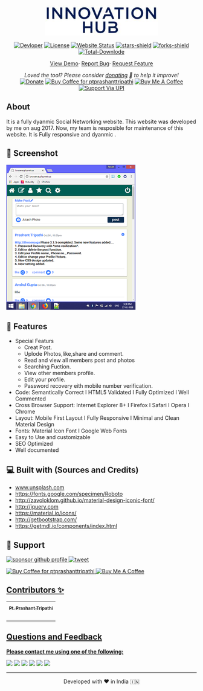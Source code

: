 <p align="center"><a href="https://ptprashanttripathi.github.io"><img alt="innovationhub" src="/InnovationHub.png" width="300vw"/></a></p>
<p align="center">
	<a href="https://github.com/PtPrashantTripathi"><img alt="Devloper" src="https://img.shields.io/badge/Devloper-Pt.%20Prashant%20Tripathi-Success.svg?style=flat-square"/></a>
	<a href="https://github.com/PtPrashantTripathi/innovationhub/LICENSE"><img alt="License" src="https://img.shields.io/github/license/PtPrashantTripathi/innovationhub.svg?style=flat-square"/></a>
	<a href="https://ptprashanttripathi.github.io/innovationhub"><img alt="Website Status" src="https://img.shields.io/website/http/ptprashanttripathi.github.io.svg?down_message=Down&up_message=Online&style=flat-square"/></a>
	<a href="https://github.com/PtPrashantTripathi/innovationhub/stargazers"><img alt="stars-shield" src="https://img.shields.io/github/stars/ptprashanttripathi/innovationhub.svg?style=flat-square"/></a>
	<a href="https://github.com/PtPrashantTripathi/innovationhub/network/members"><img alt="forks-shield" src="https://img.shields.io/github/forks/ptprashanttripathi/innovationhub.svg?style=flat-square"/></a>
	<a href="https://github.com/PtPrashantTripathi/innovationhub/graphs/traffic"><img alt="Total-Downlode" src="https://img.shields.io/github/downloads/PtPrashantTripathi/innovationhub/total.svg?style=flat-square"/></a>
</p>
<p align="center">
	<a href="https://ptprashanttripathi.github.io/innovationhub">View Demo</a>·
	<a href="https://github.com/PtPrashantTripathi/innovationhub/issues/new/choose">Report Bug</a>·
	<a href="https://github.com/PtPrashantTripathi/innovationhub/issues/new/choose">Request Feature</a>
</p>
<p align="center">
	<i>Loved the tool? Please consider <a href="https://paypal.me/ptprashanttripathi/100">donating</a> 💸 to help it improve!</i><br>
	<a href="https://paypal.me/PtPrashantTripathi"><img height='23' src="https://img.shields.io/badge/support-PayPal-blue?logo=PayPal&style=flat-square&label=Donate" alt="Donate"/></a>
	<a href='https://ko-fi.com/ptprashanttripathi' target='_blank'><img height='23' width="100" src='https://cdn.ko-fi.com/cdn/kofi3.png?v=2' alt='Buy Coffee for ptprashanttripathi' /></a>
	<a href="https://www.buymeacoffee.com/ptprashant09" target="_blank"><img src="https://cdn.buymeacoffee.com/buttons/default-orange.png" alt="Buy Me A Coffee" height="23" width="100" style="border-radius:1px" /></a>
	<a href="https://ptprashanttripathi.github.io/innovationhub?pa=pt1997@ybl&pn=Pt.+Prashant+Tripati" target="_blank"><img src="https://raw.githubusercontent.com/PtPrashantTripathi/innovationhub/main/img/innovationhubbadge.svg" alt="Support Via UPI" height="23" style="border-radius:1px" /></a>
</p>

## About

It is a fully dyanmic Social Networking website. This website was developed by me on aug 2017. Now, my team is resposible for maintenance of this website. It is Fully responsive and dyanmic .

## 🚀 Screenshot 

![](/images/screenshot.bmp)


## 🧐 Features

- Special Featurs
	- Creat Post.
	- Uplode Photos,like,share and comment.
	- Read and view all members post and photos
	- Searching Fuction.
	- View other members profile.
	- Edit your profile.
	- Password recovery eith mobile number verification.
- Code: Semantically Correct I HTML5 Validated I Fully Optimized I Well Commented
- Cross Browser Support: Internet Explorer 8+ I Firefox I Safari I Opera I Chrome
- Layout: Mobile First Layout I Fully Responsive I Minimal and Clean Material Design
- Fonts: Material Icon Font I Google Web Fonts
- Easy to Use and customizable
- SEO Optimized
- Well documented

## 💻 Built with (Sources and Credits)

- www.unsplash.com
- https://fonts.google.com/specimen/Roboto
- http://zavoloklom.github.io/material-design-iconic-font/
- http://jquery.com
- https://material.io/icons/
- http://getbootstrap.com/
- https://getmdl.io/components/index.html



## 🙏 Support

<p align="left">
<a href="https://www.paypal.me/ptprashanttripathi"><img src="https://ionicabizau.github.io/badges/paypal.svg" alt="sponsor github profile"/>
</a>
<a href="https://ptprashanttripathi.github.io?pa=pt1998@ybl&pn=PtPrashantTripathi">
<img src="https://github.com/PtPrashantTripathi/link/blob/main/img/innovationhubbadge.svg" alt="tweet"/>
</a>
</p>
<p align="left">
  <a href='https://ko-fi.com/ptprashanttripathi' target='_blank'><img height='23' width="100" src='https://cdn.ko-fi.com/cdn/kofi3.png?v=2' alt='Buy Coffee for ptprashanttripathi' />
  </a>
  <a href="https://www.buymeacoffee.com/ptprashant09" target="_blank"><img src="https://cdn.buymeacoffee.com/buttons/default-orange.png" alt="Buy Me A Coffee" height="23" width="100" style="border-radius:2px" />
</p>

## Contributors ✨

<table>
	<tr>
		<th align="center">
				<a href="https://github.com/ptprashanttripathi">
					<sub><b>Pt. Prashant Tripathi</b></sub>
				</a>
		</th>
  	</tr>
 	<tr>
		<td align="center">
			<a href="https://github.com/ptprashanttripathi">
				<img src="https://avatars2.githubusercontent.com/u/26687933?s=200&v=4" width="100px;" alt=""/>
			</a>
		</td>
	</tr>
</table>  

## Questions and Feedback

**Please contact me using one of the following:**

[![](https://img.shields.io/badge/twitter-%231DA1F2.svg?&style=for-the-badge&logo=twitter&logoColor=white)](https://twitter.com/ptprashant09) 
[![](https://img.shields.io/badge/linkedin-%230077B5.svg?&style=for-the-badge&logo=linkedin&logoColor=white)](https://www.linkedin.com/in/ptprashanttripathi/) 
[![](https://img.shields.io/badge/instagram-%23E4405F.svg?&style=for-the-badge&logo=instagram&logoColor=white)](https://www.instagram.com/ptprashanttripathi/) 
[![](https://img.shields.io/badge/telegram-%233498DB.svg?&style=for-the-badge&logo=telegram&logoColor=white)](https://t.me/ptprashanttripathi/) 
[![](https://img.shields.io/badge/facebook-%231877F2.svg?&style=for-the-badge&logo=facebook&logoColor=white)](https://www.facebook.com/ptprashanttripathi) 
[![](https://img.shields.io/badge/DEV.TO-%230A0A0A.svg?&style=for-the-badge&logo=dev-dot-to&logoColor=white)](https://dev.to/ptprashanttripathi)

<hr>
<div align="center">  
Developed with ❤️ in India 🇮🇳 
</div>

